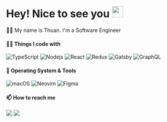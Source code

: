 <h1>Hey! Nice to see you <img src="https://emojis.slackmojis.com/emojis/images/1531849430/4246/blob-sunglasses.gif?1531849430" width="30"/></h1>

👨‍💻 My name is Thuan. I'm a Software Engineer

#### 🧑‍💻 Things I code with

<p>
<!--   <img alt="JavaScript" src="https://img.shields.io/badge/-JavaScript-%23F7DF1C?style=flat-square&logo=javascript&logoColor=000000&labelColor=%23F7DF1C&color=%23FFCE5A" /> -->
  <img alt="TypeScript" src="https://img.shields.io/badge/-TypeScript-007ACC?style=flat-square&logo=typescript&logoColor=white" />
  <img alt="Nodejs" src="https://img.shields.io/badge/-Nodejs-43853d?style=flat-square&logo=Node.js&logoColor=white" />
  <img alt="React" src="https://img.shields.io/badge/-React-45b8d8?style=flat-square&logo=react&logoColor=white" />
  <img alt="Redux" src="https://img.shields.io/badge/-Redux-764ABC?style=flat-square&logo=redux&logoColor=white" />
  
<!--   <img alt="Yarn" src="https://img.shields.io/badge/-Yarn-2C8EBB?style=flat-square&logo=yarn&logoColor=white" /> -->
<!--   <img alt="Styled Components" src="https://img.shields.io/badge/-Styled_Components-db7092?style=flat-square&logo=styled-components&logoColor=white" /> -->
<!--   <img alt="ESlint" src="https://img.shields.io/badge/-ESlint-4B32C3?style=flat-square&logo=eslint&logoColor=white" /> -->
<!--   <img alt="Prettier" src="https://img.shields.io/badge/-Prettier-F7B93E?style=flat-square&logo=prettier&logoColor=white" /> -->
<!--   <img alt="Babel" src="https://img.shields.io/badge/Babel-F9DC3E?style=flat-square&logo=babel&logoColor=white" /> -->
  <img alt="Gatsby" src="https://img.shields.io/badge/-Gatsby-663399?style=flat-square&logo=gatsby&logoColor=white" />
<!--   <img alt="Webpack" src="https://img.shields.io/badge/-Webpack-8DD6F9?style=flat-square&logo=webpack&logoColor=white" /> -->
<!--   <img alt="Flutter" src="https://img.shields.io/badge/Flutter-blue?style=flat-square&logo=flutter&labelColor=blue" /> -->
<!--   <img alt="html5" src="https://img.shields.io/badge/-HTML5-E34F26?style=flat-square&logo=html5&logoColor=white" /> -->
<!--   <img alt="css3" src="https://img.shields.io/badge/-CSS3-%231572B6?style=flat-square&logo=css3" /> -->
<!--   <img alt="Sass" src="https://img.shields.io/badge/-Sass-CC6699?style=flat-square&logo=sass&logoColor=white" /> -->
  
<!--   <img alt="NestJs" src="https://img.shields.io/badge/-NestJs-ea2845?style=flat-square&logo=nestjs&logoColor=white" /> -->
<!--   <img alt="Git" src="https://img.shields.io/badge/-Git-F05032?style=flat-square&logo=git&logoColor=white" /> -->
<!--   <img alt="Docker" src="https://img.shields.io/badge/-Docker-46a2f1?style=flat-square&logo=docker&logoColor=white" /> -->
  <img alt="GraphQL" src="https://img.shields.io/badge/-GraphQL-E10098?style=flat-square&logo=graphql&logoColor=white" />
<!--   <img alt="Apollo" src="https://img.shields.io/badge/-Apollo%20GraphQL-311C87?style=flat-square&logo=apollo-graphql&logoColor=white" /> -->
<!--   <img alt="Heroku" src="https://img.shields.io/badge/-Heroku-430098?style=flat-square&logo=heroku&logoColor=white" /> -->
<!--   <img alt="Netlify" src="https://img.shields.io/badge/Netlify-00C7B7?style=flat-square&logo=netlify&labelColor=00C7B7&logoColor=white" /> -->
<!--   <img alt="d3js" src="https://img.shields.io/badge/-D3.js-F9A03C?style=flat-square&logo=d3.js&logoColor=white" /> -->
<!--   <img alt="MongoDB" src="https://img.shields.io/badge/-MongoDB-13aa52?style=flat-square&logo=mongodb&logoColor=white" /> -->
</p>


#### 🔨 Operating System & Tools

![macOS](http://img.shields.io/badge/macOS-292e33?style=flat-square&logo=apple&logoColor=ffffff)
![Neovim](http://img.shields.io/badge/Neovim-40a62f?style=flat-square&logo=neovim&logoColor=white)
![Figma](http://img.shields.io/badge/-Figma-F24E1E?style=flat-square&logo=figma&logoColor=ffffff)
<!-- ![IntelliJ IDEA](http://img.shields.io/badge/-IntelliJ%20IDEA-000000?style=flat-square&logo=intellij-idea&logoColor=ffffff) -->
<!-- ![VS Code](http://img.shields.io/badge/-VS%20Code-007ACC?style=flat-square&logo=visual-studio-code&logoColor=ffffff) -->

#### 📫 How to reach me
<p>
<!--   <a href="https://www.linkedin.com/in/thuannp/"><img src="https://img.shields.io/badge/Linkedin-blue?style=flat-square&logo=linkedin&logoColor=white"></a>  -->
  <a href="https://stackoverflow.com/users/6570855/phuong-thuan"><img src="https://img.shields.io/badge/Stackoverflow-FE7A16?style=flat-square&logo=stackoverflow&logoColor=white"></a>
  <a href="https://dev.to/thng"><img src="https://img.shields.io/badge/Dev.to-0A0A0A?style=flat-square&logo=dev.to&logoColor=white"></a>
</p>
  
<!--
**phuongthuan/phuongthuan** is a ✨ _special_ ✨ repository because its `README.md` (this file) appears on your GitHub profile.

![phuongthuan's github stats](https://github-readme-stats.vercel.app/api?username=phuongthuan&show_icons=true&theme=gotham)

![ESlint](https://img.shields.io/badge/-ESlint-4B32C3?style=flat-square&logo=eslint&logoColor=white)
![Prettier](https://img.shields.io/badge/-Prettier-F7B93E?style=flat-square&logo=prettier&logoColor=white)
![Babel](https://img.shields.io/badge/Babel-F9DC3E?style=flat-square&logo=babel&logoColor=white)

Here are some ideas to get you started:

- 🔭 I’m currently working on ...
- 🌱 I’m currently learning ...
- 👯 I’m looking to collaborate on ...
- 🤔 I’m looking for help with ...
- 💬 Ask me about ...
- 📫 How to reach me: ...
- 😄 Pronouns: ...
- ⚡ Fun fact: ...
-->



